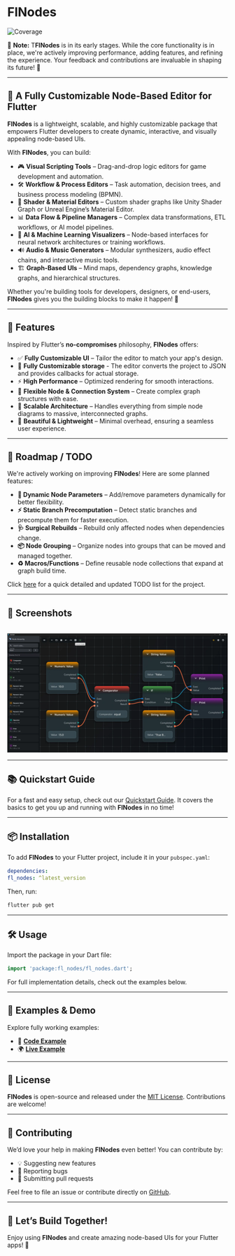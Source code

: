 # **FlNodes**

![Coverage](https://github.com/WilliamKarolDiCioccio/fl_nodes/blob/main/coverage_badge.svg?sanitize=true)

🚧 **Note:** T**FlNodes** is in its early stages. While the core functionality
is in place, we're actively improving performance, adding features, and refining
the experience. Your feedback and contributions are invaluable in shaping its
future! 🚀

---

## 🚀 **A Fully Customizable Node-Based Editor for Flutter**

**FlNodes** is a lightweight, scalable, and highly customizable package that
empowers Flutter developers to create dynamic, interactive, and visually
appealing node-based UIs.

With **FlNodes**, you can build:

- 🎮 **Visual Scripting Tools** – Drag-and-drop logic editors for game
  development and automation.
- 🛠 **Workflow & Process Editors** – Task automation, decision trees, and
  business process modeling (BPMN).
- 🎨 **Shader & Material Editors** – Custom shader graphs like Unity Shader
  Graph or Unreal Engine’s Material Editor.
- 📊 **Data Flow & Pipeline Managers** – Complex data transformations, ETL
  workflows, or AI model pipelines.
- 🤖 **AI & Machine Learning Visualizers** – Node-based interfaces for neural
  network architectures or training workflows.
- 🔊 **Audio & Music Generators** – Modular synthesizers, audio effect chains,
  and interactive music tools.
- 🏗 **Graph-Based UIs** – Mind maps, dependency graphs, knowledge graphs, and
  hierarchical structures.

Whether you're building tools for developers, designers, or end-users,
**FlNodes** gives you the building blocks to make it happen! 🚀

---

## 🌟 **Features**

Inspired by Flutter’s **no-compromises** philosophy, **FlNodes** offers:

- ✅ **Fully Customizable UI** – Tailor the editor to match your app's design.
- 💾 **Fully Customizable storage** - The editor converts the project to JSON
  and provides callbacks for actual storage.
- ⚡ **High Performance** – Optimized rendering for smooth interactions.
- 🔗 **Flexible Node & Connection System** – Create complex graph structures
  with ease.
- 📏 **Scalable Architecture** – Handles everything from simple node diagrams to
  massive, interconnected graphs.
- 🎨 **Beautiful & Lightweight** – Minimal overhead, ensuring a seamless user
  experience.

---

## 🔧 **Roadmap / TODO**

We're actively working on improving **FlNodes**! Here are some planned features:

- **🔄 Dynamic Node Parameters** – Add/remove parameters dynamically for better
  flexibility.
- **⚡ Static Branch Precomputation** – Detect static branches and precompute
  them for faster execution.
- **🩺 Surgical Rebuilds** – Rebuild only affected nodes when dependencies
  change.
- **📦 Node Grouping** – Organize nodes into groups that can be moved and
  managed together.
- **♻️ Macros/Functions** – Define reusable node collections that expand at
  graph build time.

Click [here](https://hackmd.io/@l7G0TmToRX-GFgwRUOHloA/Byi53IwFyx) for a quick
detailed and updated TODO list for the project.

---

## 📸 **Screenshots**

<p align="center">
  <img src="https://raw.githubusercontent.com/WilliamKarolDiCioccio/fl_nodes/refs/heads/main/.github/images/node_editor_example.webp" alt="FlNodes Example" />
</p>

---

## 📚 **Quickstart Guide**

For a fast and easy setup, check out our
[Quickstart Guide](https://github.com/WilliamKarolDiCioccio/fl_nodes/blob/main/QUICKSTART.md).
It covers the basics to get you up and running with **FlNodes** in no time!

---

## 📦 **Installation**

To add **FlNodes** to your Flutter project, include it in your `pubspec.yaml`:

```yaml
dependencies:
fl_nodes: ^latest_version
```

Then, run:

```bash
flutter pub get
```

---

## 🛠️ **Usage**

Import the package in your Dart file:

```dart
import 'package:fl_nodes/fl_nodes.dart';
```

For full implementation details, check out the examples below.

---

## 🧩 **Examples & Demo**

Explore fully working examples:

- 📄
  **[Code Example](https://github.com/WilliamKarolDiCioccio/fl_nodes/blob/main/example/lib/main.dart)**
- 🌍 **[Live Example](https://williamkaroldicioccio.github.io/fl_nodes/)**

---

## 📜 **License**

**FlNodes** is open-source and released under the [MIT License](LICENSE.md).
Contributions are welcome!

---

## 🙌 **Contributing**

We’d love your help in making **FlNodes** even better! You can contribute by:

- 💡 Suggesting new features
- 🐛 Reporting bugs
- 🔧 Submitting pull requests

Feel free to file an issue or contribute directly on
[GitHub](https://github.com/WilliamKarolDiCioccio/fl_nodes).

---

## 🚀 **Let’s Build Together!**

Enjoy using **FlNodes** and create amazing node-based UIs for your Flutter apps!
🌟
